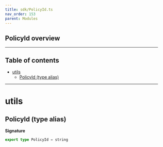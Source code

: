 ```yaml
---
title: sdk/PolicyId.ts
nav_order: 153
parent: Modules
---
```


## PolicyId overview

---

<h2 class="text-delta">Table of contents</h2>

- [utils](#utils)
  - [PolicyId (type alias)](#policyid-type-alias)

---

# utils

## PolicyId (type alias)

**Signature**

```ts
export type PolicyId = string
```
